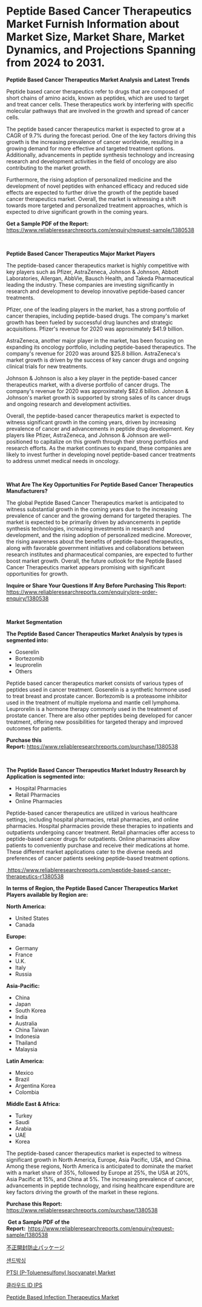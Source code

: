 <p><h1>Peptide Based Cancer Therapeutics Market Furnish Information about Market Size, Market Share, Market Dynamics, and Projections Spanning from 2024 to 2031.</h1></p><p><strong>Peptide Based Cancer Therapeutics Market Analysis and Latest Trends</strong></p>
<p><p>Peptide based cancer therapeutics refer to drugs that are composed of short chains of amino acids, known as peptides, which are used to target and treat cancer cells. These therapeutics work by interfering with specific molecular pathways that are involved in the growth and spread of cancer cells.</p><p>The peptide based cancer therapeutics market is expected to grow at a CAGR of 9.7% during the forecast period. One of the key factors driving this growth is the increasing prevalence of cancer worldwide, resulting in a growing demand for more effective and targeted treatment options. Additionally, advancements in peptide synthesis technology and increasing research and development activities in the field of oncology are also contributing to the market growth.</p><p>Furthermore, the rising adoption of personalized medicine and the development of novel peptides with enhanced efficacy and reduced side effects are expected to further drive the growth of the peptide based cancer therapeutics market. Overall, the market is witnessing a shift towards more targeted and personalized treatment approaches, which is expected to drive significant growth in the coming years.</p></p>
<p><strong>Get a Sample PDF of the Report:&nbsp;</strong> <a href="https://www.reliableresearchreports.com/enquiry/request-sample/1380538">https://www.reliableresearchreports.com/enquiry/request-sample/1380538</a></p>
<p>&nbsp;</p>
<p><strong>Peptide Based Cancer Therapeutics Major Market Players</strong></p>
<p><p>The peptide-based cancer therapeutics market is highly competitive with key players such as Pfizer, AstraZeneca, Johnson & Johnson, Abbott Laboratories, Allergan, AbbVie, Bausch Health, and Takeda Pharmaceutical leading the industry. These companies are investing significantly in research and development to develop innovative peptide-based cancer treatments.</p><p>Pfizer, one of the leading players in the market, has a strong portfolio of cancer therapies, including peptide-based drugs. The company's market growth has been fueled by successful drug launches and strategic acquisitions. Pfizer's revenue for 2020 was approximately $41.9 billion.</p><p>AstraZeneca, another major player in the market, has been focusing on expanding its oncology portfolio, including peptide-based therapeutics. The company's revenue for 2020 was around $25.8 billion. AstraZeneca's market growth is driven by the success of key cancer drugs and ongoing clinical trials for new treatments.</p><p>Johnson & Johnson is also a key player in the peptide-based cancer therapeutics market, with a diverse portfolio of cancer drugs. The company's revenue for 2020 was approximately $82.6 billion. Johnson & Johnson's market growth is supported by strong sales of its cancer drugs and ongoing research and development activities.</p><p>Overall, the peptide-based cancer therapeutics market is expected to witness significant growth in the coming years, driven by increasing prevalence of cancer and advancements in peptide drug development. Key players like Pfizer, AstraZeneca, and Johnson & Johnson are well-positioned to capitalize on this growth through their strong portfolios and research efforts. As the market continues to expand, these companies are likely to invest further in developing novel peptide-based cancer treatments to address unmet medical needs in oncology.</p></p>
<p>&nbsp;</p>
<p><strong>What Are The Key Opportunities For Peptide Based Cancer Therapeutics Manufacturers?</strong></p>
<p><p>The global Peptide Based Cancer Therapeutics market is anticipated to witness substantial growth in the coming years due to the increasing prevalence of cancer and the growing demand for targeted therapies. The market is expected to be primarily driven by advancements in peptide synthesis technologies, increasing investments in research and development, and the rising adoption of personalized medicine. Moreover, the rising awareness about the benefits of peptide-based therapeutics, along with favorable government initiatives and collaborations between research institutes and pharmaceutical companies, are expected to further boost market growth. Overall, the future outlook for the Peptide Based Cancer Therapeutics market appears promising with significant opportunities for growth.</p></p>
<p><strong>Inquire or Share Your Questions If Any Before Purchasing This Report:</strong> <a href="https://www.reliableresearchreports.com/enquiry/pre-order-enquiry/1380538">https://www.reliableresearchreports.com/enquiry/pre-order-enquiry/1380538</a></p>
<p>&nbsp;</p>
<p><strong>Market Segmentation</strong></p>
<p><strong>The Peptide Based Cancer Therapeutics Market Analysis by types is segmented into:</strong></p>
<p><ul><li>Goserelin</li><li>Bortezomib</li><li>leuprorelin</li><li>Others</li></ul></p>
<p><p>Peptide based cancer therapeutics market consists of various types of peptides used in cancer treatment. Goserelin is a synthetic hormone used to treat breast and prostate cancer. Bortezomib is a proteasome inhibitor used in the treatment of multiple myeloma and mantle cell lymphoma. Leuprorelin is a hormone therapy commonly used in the treatment of prostate cancer. There are also other peptides being developed for cancer treatment, offering new possibilities for targeted therapy and improved outcomes for patients.</p></p>
<p><strong>Purchase this Report:&nbsp;</strong><a href="https://www.reliableresearchreports.com/purchase/1380538">https://www.reliableresearchreports.com/purchase/1380538</a></p>
<p>&nbsp;</p>
<p><strong>The Peptide Based Cancer Therapeutics Market Industry Research by Application is segmented into:</strong></p>
<p><ul><li>Hospital Pharmacies</li><li>Retail Pharmacies</li><li>Online Pharmacies</li></ul></p>
<p><p>Peptide-based cancer therapeutics are utilized in various healthcare settings, including hospital pharmacies, retail pharmacies, and online pharmacies. Hospital pharmacies provide these therapies to inpatients and outpatients undergoing cancer treatment. Retail pharmacies offer access to peptide-based cancer drugs for outpatients. Online pharmacies allow patients to conveniently purchase and receive their medications at home. These different market applications cater to the diverse needs and preferences of cancer patients seeking peptide-based treatment options.</p></p>
<p><a href="https://www.reliableresearchreports.com/peptide-based-cancer-therapeutics-r1380538">&nbsp;https://www.reliableresearchreports.com/peptide-based-cancer-therapeutics-r1380538</a></p>
<p><strong>In terms of Region, the Peptide Based Cancer Therapeutics Market Players available by Region are:</strong></p>
<p>
    <p> <strong> North America: </strong>
        <ul>
            <li>United States</li>
            <li>Canada</li>
        </ul>
        </p> 
    <p> <strong> Europe: </strong>
        <ul>
            <li>Germany</li>
            <li>France</li>
            <li>U.K.</li>
            <li>Italy</li>
            <li>Russia</li>
        </ul>
        </p> 
    <p> <strong> Asia-Pacific: </strong>
        <ul>
            <li>China</li>
            <li>Japan</li>
            <li>South Korea</li>
            <li>India</li>
            <li>Australia</li>
            <li>China Taiwan</li>
            <li>Indonesia</li>
            <li>Thailand</li>
            <li>Malaysia</li>
        </ul>
        </p> 
    <p> <strong> Latin America: </strong>
        <ul>
            <li>Mexico</li>
            <li>Brazil</li>
            <li>Argentina Korea</li>
            <li>Colombia</li>
        </ul>
        </p> 
    <p> <strong> Middle East & Africa: </strong>
        <ul>
            <li>Turkey</li>
            <li>Saudi</li>
            <li>Arabia</li>
            <li>UAE</li>
            <li>Korea</li>
        </ul>
    </p>
    </p>
<p><p>The peptide-based cancer therapeutics market is expected to witness significant growth in North America, Europe, Asia Pacific, USA, and China. Among these regions, North America is anticipated to dominate the market with a market share of 35%, followed by Europe at 25%, the USA at 20%, Asia Pacific at 15%, and China at 5%. The increasing prevalence of cancer, advancements in peptide technology, and rising healthcare expenditure are key factors driving the growth of the market in these regions.</p></p>
<p><strong>Purchase this Report: </strong><a href="https://www.reliableresearchreports.com/purchase/1380538">https://www.reliableresearchreports.com/purchase/1380538</a></p>
<p>&nbsp;<strong>Get a Sample PDF of the Report:&nbsp;&nbsp;</strong><a href="https://www.reliableresearchreports.com/enquiry/request-sample/1380538">https://www.reliableresearchreports.com/enquiry/request-sample/1380538</a></p>
<p><strong></strong></p>
<p><p><a href="https://github.com/ReyesKohler20231/Market-Research-Report-List-1/blob/main/516523646377.md">不正開封防止パッケージ</a></p><p><a href="https://github.com/vsn7qpua81q/Market-Research-Report-List-1/blob/main/482193542307.md">샌드박싱</a></p><p><a href="https://issuu.com/reportprime-2/docs/ptsi-p-toluenesulfonyl-isocyanate-market-size-2030">PTSI (P-Toluenesulfonyl Isocyanate) Market</a></p><p><a href="https://github.com/Elenrrera7685/Market-Research-Report-List-1/blob/main/274051842308.md">클라우드 ID IPS</a></p><p><a href="https://github.com/sonuprakash1/Market-Research-Report-List-2/blob/main/peptide-based-infection-therapeutics-market.md">Peptide Based Infection Therapeutics Market</a></p></p>